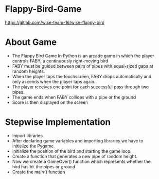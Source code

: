 # Flappy-Bird-Game

https://gitlab.com/wise-team-16/wise-flappy-bird

# About Game
<ul>
  <li>The Flappy Bird Game In Python is an arcade game in which the player controls FABY, a continuously right-moving bird</li>
  <li>FABY must be guided between pairs of pipes with equal-sized gaps at random heights.</li>
  <li>When the player taps the touchscreen, FABY drops automatically and only ascends when the player taps again.</li>
  <li>The player receives one point for each successful pass through two pipes.</li>
  <li>The game ends when FABY collides with a pipe or the ground</li>
  <li>Score is then displayed on the screen</li>
</ul>

# Stepwise Implementation
<ul>
  <li>Import libraries</li>
  <li>After declaring game variables and importing libraries we have to initialize the Pygame.</li>
  <li>Initialize the position of the bird and starting the game loop.</li>
  <li>Create a function that generates a new pipe of random height.</li>
  <li>Now we create a GameOver() function which represents whether the bird has hit the pipes or ground</li>
  <li>Create the main() function</li>
</ul>



